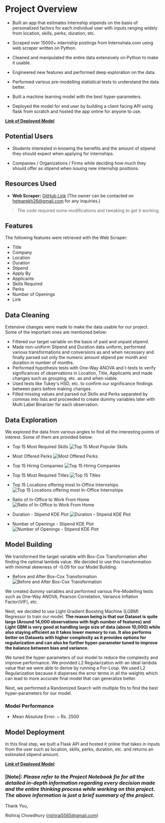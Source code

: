 # **Project Overview**

* Built an app that estimates Internship stipends on the basis of personalized factors for each individual user with inputs ranging widely from location, skills, perks, duration, etc.

* Scraped over 15000+ internship postings from Internshala.com using web scraper written on Python.

* Cleaned and manipulated the entire data extensively on Python to make it usable.

* Engineered new features and performed deep exploration on the data.
* Performed various pre-modelling statistical tests to understand the data better.

* Built a machine learning model with the best hyper-parameters.

* Deployed the model for end user by building a client facing API using flask from scratch and hosted the app online for anyone to use.

**[Link of Deployed Model](https://flaskinternshalamodel-production.up.railway.app/)**

## Potential Users

* Students interested in knowing the benefits and the amount of stipend they should expect when applying for internships.

* Companies / Organizations / Firms while deciding how much they should offer as stipend when issuing new internship positions.

## Resources Used
* **Web Scraper:** [GitHub Link](https://github.com/het-parekh/Internshala-Web-Scraper-Internshala.com)
(The owner can be contacted on [hetparekh26@gmail.com](mailto:hetparekh26@gmail.com) for any inquiries.)
> The code required some modifications and tweaking to get it working.

## Features
The following features were retrieved with the Web Scraper:

- Title
- Company
- Location
- Duration
- Stipend
- Apply By
- Applicants
- Skills Required
- Perks
- Number of Openings
- Link

## Data Cleaning
Extensive changes were made to make the data usable for our project. Some of the important ones are mentioned below: 

 - Filtered our target variable on the basis of paid and unpaid stipend.
 - Made non-uniform Stipend and Duration data uniform, performed various transformations and conversions as and when necessary and finally parsed out only the numeric amount stipend per month and duration in number of months.
 - Performed hypothesis tests with One-Way ANOVA and t-tests to verify significances of observations in Location, Title, Applicants and made changes such as grouping, etc. as and when viable.
 - Used tests like Tukey's HSD, etc. to confirm our significance findings between pairs before making changes.
 - Filled missing values and parsed out Skills and Perks separated by commas into lists and proceeded to create dummy variables later with Multi Label Binarizer for each observation.

## Data Exploration
We explored the data from various angles to find all the interesting points of interest. Some of them are provided below:
* Top 15 Most Required Skills
![Top 15 Most Popular Skills](https://github.com/rishi5565/internshala-stipend-estimator/raw/main/EDA%20Images/skills.png)

* Most Offered Perks
![Most Offered Perks](https://github.com/rishi5565/internshala-stipend-estimator/raw/main/EDA%20Images/perks.png)

* Top 15 Hiring Companies
![Top 15 Hiring Companies](https://github.com/rishi5565/internshala-stipend-estimator/raw/main/EDA%20Images/company.png)
* Top 15 Most Required Titles
![Top 15 Titles](https://github.com/rishi5565/internshala-stipend-estimator/raw/main/EDA%20Images/title.png)
* Top 15 Locations offering most In-Office Internships
![Top 15 Locations offering most In-Office Internships](https://github.com/rishi5565/internshala-stipend-estimator/raw/main/EDA%20Images/location.png)
* Ratio of In-Office to Work From Home
![Ratio of In-Office to Work From Home](https://github.com/rishi5565/internshala-stipend-estimator/raw/main/EDA%20Images/wfhandothers.png)
* Duration - Stipend KDE Plot
![Duration - Stipend KDE Plot](https://github.com/rishi5565/internshala-stipend-estimator/raw/main/EDA%20Images/stipenddurationkde.png)
* Number of Openings - Stipend KDE Plot
![Number of Openings - Stipend KDE Plot](https://github.com/rishi5565/internshala-stipend-estimator/raw/main/EDA%20Images/stipendnoopenkde.png)

## Model Building
We transformed the target variable with Box-Cox Transformation after finding the optimal lambda value. We decided to use this transformation with minimal skewness of -0.09 for our Model Building. 
* Before and After Box-Cox Transformation
![Before and After Box-Cox Transformation](https://github.com/rishi5565/internshala-stipend-estimator/raw/main/EDA%20Images/boxcoxtrans.png)

We created dummy variables and performed various Pre-Modelling tests such as One-Way ANOVA, Pearson Correlation, Variance Inflation Factor(VIF), etc.

Next, we decided to use Light Gradient Boosting Machine (LGBM) Regressor to train our model.
**The reason being is that our Dataset is quite large (Around 14,000 observations with high number of features) and Light GBM is very good at handling large size of data (above 10,000) while also staying efficient as it takes lower memory to run. It also performs better on Datasets with higher complexity as it provides options for regularization and can also be further hyper-parameter tuned to improve the balance between bias and variance.**

We tuned the hyper-parameters of our model to reduce the complexity and improve performance. We provided L2 Regularization with an ideal lambda value that we were able to derive by running a For-Loop. We used L2 Regularization because it disperses the error terms in all the weights which can lead to more accurate final model that can generalize better.

Next, we performed a Randomized Search with multiple fits to find the best hyper-parameters for our model.

### Model Performance
* Mean Absolute Error: ~ Rs. 2500

## Model Deployment
In this final step, we built a Flask API and hosted it online that takes in inputs from the user such as location, skills, perks, duration, etc. and returns an estimated stipend amount.

**[Link of Deployed Model](https://flaskinternshalamodel-production.up.railway.app/)**

### [Note]: ***Please refer to the Project Notebook fie for all the detailed in-depth information regarding every decision made and the entire thinking process while working on this project. The above information is just a brief summary of the project.***

Thank You,

Rishiraj Chowdhury ([rishiraj5565@gmail.com](mailto:rishiraj5565@gmail.com))
